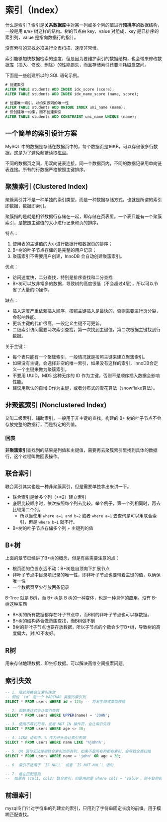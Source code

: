 # 索引（Index）
什么是索引？索引是**关系数据库**中对某一列或多个列的值进行**预排序**的数据结构，一般是用 `B/B+` 树这样的结构。树的节点由 key，value 对组成，key 是已排序的索引列，value 是指向数据行的指针。

没有索引的查找必须进行全表扫描，速度非常慢。

索引能够加快数据检索的速度，但是因为要维护索引的数据结构，也会带来修改数据库（插入、修改、删除）的性能损失，而且存储索引还要消耗磁盘空间。

下面是一些创建所以的 SQL 语句示例。
```sql
# 创建索引
ALTER TABLE students ADD INDEX idx_score (score);
ALTER TABLE students ADD INDEX idx_name_score (name, score);

# 创建唯一索引，以约束该列的唯一性
ALTER TABLE students ADD UNIQUE INDEX uni_name (name);
# 仅创建唯一约束，而不创建索引
ALTER TABLE students ADD CONSTRAINT uni_name UNIQUE (name);
```

## 一个简单的索引设计方案
MySQL 中的数据是存储在数据页中的，每个数据页是16KB，可以存储很多行数据。这是为了避免频繁读取磁盘。

不同的数据页之间，用双向链表连接，同一个数据页内，不同的数据记录用单向链表连接。所有的行数据严格按照主键排序。


## 聚簇索引 (Clustered Index)
聚簇索引并不是一种单独的索引类型，而是一种数据存储方式，也就是所谓的索引即数据，数据即索引。

聚簇指的是就是相邻数据行存储在一起，即存储在页表里。一个表只能有一个聚簇索引，是按照主键值的大小进行记录和页的排序。

特点：
1. 使用表的主键值的大小进行数据行和数据页的排序；
2. B+树的叶子节点存储的是完整的用户记录；
3. 聚簇索引不需要用户创建，InnoDB 会自动创建聚簇索引。

优点：
- 访问速度快，二分查找，特别是排序查找和二分查找
- B+树可以放非常多的数据，导致树的高度很低（不会超过4层），所以可以节省了大量的IO操作。

缺点：
- 插入速度严重依赖插入顺序，按照主键插入是最快的，否则需要进行页分裂，会影响性能。
- 更新主键的代价很高，一般定义主键不可更新。
- 二级索引访问需要两次索引查找，第一次找到主键值，第二次根据主键找到行数据。

关于主键：
- 每个表只能有一个聚簇索引，一般情况就是按照主键来建立聚簇索引。
- 如果没有主键，会选择非空的唯一索引，如果没有这样的索引，InnoDB会定义一个主键来做为聚簇索引。
- 不要用 UUID，MD5 这种无序的 ID 作为主键，否则不是顺序插入数据会影响性能。
- 建议用默认的自增ID作为主键，或者分布式的雪花算法（snowflake算法）。

## 非聚簇索引 (Nonclustered Index)
又叫二级索引、辅助索引，一般用于非主键的查找，构建的 B+ 树的叶子节点不会存放完整的数据行，而是特定的列值。

### 回表
**非聚簇索引**查找到的结果是列值和主键值，需要再去聚簇索引里找到具体的数据行，这个过程叫做回表操作。

## 联合索引

联合索引其实也是一种非聚簇索引，但是需要单独拿出来讲一下。
- 联合索引是给多个列（>=2）建立索引
- 底层比较顺序时，依次按照每个列去比较。举个例子，第一个列相同时，再去比较第二个列。
    - 所以当使用 `where a=1 and b=2` 或者 `where a=1` 去查询是可以用联合索引，但是 `where b=1` 就不行。
- B+树的叶子节点存储多个列 + 主键列的值

## B+树
上面的章节已经讲了B+树的概念，但是有些需要注意的点：
- 根页面的位置永远不动：B+树是自顶向下扩展节点
- 非叶子节点中目录项记录的唯一性，即非叶子节点也要带着主键的值，以确保唯一性
- 一个数据页至少存放两条记录

B-Tree 就是 B树，而 B+ 树是 B 树的一种变体，也是一种具体的应用。没有 B- 树这种东西
- B+树的所有数据都存在叶子节点中，而B树的非叶子节点也可以存数据。
- B+树的结构适合做范围查找，而B树做不到
- B树的非叶子节点也要存放数据，所以子节点的个数会少于B+树，导致树的高度偏大，对I/O不友好。

## R树
用来存储地理数据，即坐标数据。可以解决高维空间搜索问题。

## 索引失效

```sql
-- 1. 隐式转换会让索引失效
-- 假设 `id` 是一个 VARCHAR 类型的索引列
SELECT * FROM users WHERE id = 123; -- 将发生隐式类型转换

-- 2. 函数表达式会让索引失效
SELECT * FROM users WHERE UPPER(name) = 'JOHN';

-- 3. 使用不等式符号，或者 NOT IN 操作符，会让索引失效
SELECT * FROM users WHERE age <> 30;

-- 4. LIKE 语句中，% 作为开头会让索引失效
SELECT * FROM users WHERE name LIKE '%john%';

-- 5. OR 语句无法使用联合索引的所有列，如果不是所有列都有索引，会导致全表扫描
SELECT * FROM users WHERE name = 'john' OR age = 30;

-- 6. 索引不适用于 `IS NULL` 或者 `IS NOT NUL`L 语句

-- 7. 最左匹配原则
--  如果有 (col1, col2) 联合索引，但是用的是 where cols = 'value'，则不会用到联合索引
```

## 前缀索引
mysql专门针对字符串的列建立的索引，只用到了字符串固定长度的前缀。用于模糊匹配查找。
